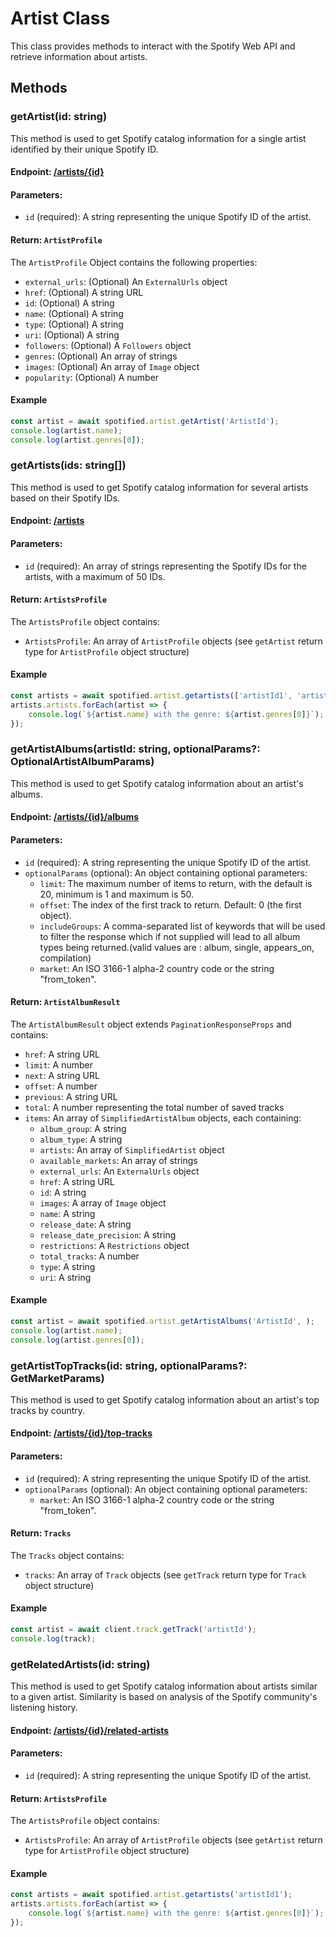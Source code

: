 # Artist Class

This class provides methods to interact with the Spotify Web API and retrieve information about artists.

## Methods

### getArtist(id: string)

This method is used to get Spotify catalog information for a single artist identified by their unique Spotify ID.

#### Endpoint: <a href="https://developer.spotify.com/documentation/web-api/reference/get-an-artist" target="_blank">/artists/{id}</a>

#### Parameters:

- `id` (required): A string representing the unique Spotify ID of the artist.

#### Return: `ArtistProfile`

The `ArtistProfile` Object contains the following properties:
- `external_urls`: (Optional) An `ExternalUrls` object
- `href`: (Optional) A string URL
- `id`: (Optional) A string
- `name`: (Optional) A string
- `type`: (Optional) A string
- `uri`: (Optional) A string
- `followers`: (Optional) A `Followers` object
- `genres`: (Optional) An array of strings
- `images`: (Optional) An array of `Image` object
- `popularity`: (Optional) A number

#### Example

```typescript
const artist = await spotified.artist.getArtist('ArtistId');
console.log(artist.name);
console.log(artist.genres[0]);
```

### getArtists(ids: string[])

This method is used to get Spotify catalog information for several artists based on their Spotify IDs.

#### Endpoint: <a href="https://developer.spotify.com/documentation/web-api/reference/get-multiple-artists" target="_blank">/artists</a>

#### Parameters:

- `id` (required): An array of strings representing the Spotify IDs for the artists, with a maximum of 50 IDs.

#### Return: `ArtistsProfile`

The `ArtistsProfile` object contains:
- `ArtistsProfile`: An array of `ArtistProfile` objects (see `getArtist` return type for `ArtistProfile` object structure)

#### Example

```typescript
const artists = await spotified.artist.getartists(['artistId1', 'artistId2']);
artists.artists.forEach(artist => {
    console.log(`${artist.name} with the genre: ${artist.genres[0]}`);
});
```

### getArtistAlbums(artistId: string, optionalParams?: OptionalArtistAlbumParams)

This method is used to get Spotify catalog information about an artist's albums.

#### Endpoint: <a href="https://developer.spotify.com/documentation/web-api/reference/get-an-artists-albums" target="_blank">/artists/{id}/albums</a>

#### Parameters:

- `id` (required): A string representing the unique Spotify ID of the artist.
- `optionalParams` (optional): An object containing optional parameters:
    - `limit`: The maximum number of items to return, with the default is 20, minimum is 1 and maximum is 50.
    - `offset`: The index of the first track to return. Default: 0 (the first object).
    - `includeGroups`: A comma-separated list of keywords that will be used to filter the response which if not supplied will lead to all album types being returned.(valid values are : album, single, appears_on, compilation)
    - `market`: An ISO 3166-1 alpha-2 country code or the string "from_token".

#### Return: `ArtistAlbumResult`

The `ArtistAlbumResult` object extends `PaginationResponseProps` and contains:
- `href`: A string URL
- `limit`: A number
- `next`: A string URL
- `offset`: A number
- `previous`: A string URL
- `total`: A number representing the total number of saved tracks
- `items`: An array of `SimplifiedArtistAlbum` objects, each containing:
    - `album_group`: A string
    - `album_type`: A string
    - `artists`: An array of `SimplifiedArtist` object 
    - `available_markets`: An array of strings
    - `external_urls`: An `ExternalUrls` object
    - `href`: A string URL
    - `id`: A string
    - `images`: A array of `Image` object
    - `name`: A string
    - `release_date`: A string 
    - `release_date_precision`: A string 
    - `restrictions`: A `Restrictions` object
    - `total_tracks`: A number
    - `type`: A string
    - `uri`: A string

#### Example

```typescript
const artist = await spotified.artist.getArtistAlbums('ArtistId', );
console.log(artist.name);
console.log(artist.genres[0]);
```

### getArtistTopTracks(id: string, optionalParams?: GetMarketParams) 

This method is used to get Spotify catalog information about an artist's top tracks by country.

#### Endpoint: <a href="https://developer.spotify.com/documentation/web-api/reference/get-an-artists-top-tracks" target="_blank">/artists/{id}/top-tracks</a>

#### Parameters:

- `id` (required): A string representing the unique Spotify ID of the artist.
- `optionalParams` (optional): An object containing optional parameters:
  - `market`: An ISO 3166-1 alpha-2 country code or the string "from_token".

#### Return: `Tracks`

The `Tracks` object contains:
- `tracks`: An array of `Track` objects (see `getTrack` return type for `Track` object structure)

#### Example

```typescript
const artist = await client.track.getTrack('artistId');
console.log(track);
```

### getRelatedArtists(id: string)

This method is used to get Spotify catalog information about artists similar to a given artist. Similarity is based on analysis of the Spotify community's listening history.

#### Endpoint: <a href="https://developer.spotify.com/documentation/web-api/reference/get-an-artists-related-artists" target="_blank">/artists/{id}/related-artists
</a>

#### Parameters:

- `id` (required): A string representing the unique Spotify ID of the artist.

#### Return: `ArtistsProfile`

The `ArtistsProfile` object contains:
- `ArtistsProfile`: An array of `ArtistProfile` objects (see `getArtist` return type for `ArtistProfile` object structure)


#### Example

```typescript
const artists = await spotified.artist.getartists('artistId1');
artists.artists.forEach(artist => {
    console.log(`${artist.name} with the genre: ${artist.genres[0]}`);
});
```
